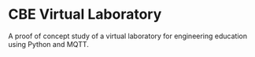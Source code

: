 # CBE Virtual Laboratory

A proof of concept study of a virtual laboratory for engineering education using Python and MQTT.
